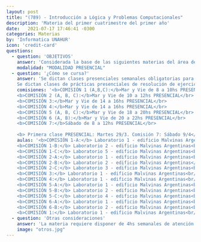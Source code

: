 ```yaml
---
layout: post
title: "(789) - Introducción a Lógica y Problemas Computacionales"
description: 'Materia del primer cuatrimestre del primer año'
date:   2021-07-17 17:46:41 -0300
categories: Materias
by: 'Informatica UNAHUR'
icon: 'credit-card'
questions:
  - question: 'OBJETIVOS'
    answer: 'Considerada la base de las siguientes materias del área de Algoritmos y Lenguajes, se busca fomentar el concepto principal de resolución de problemas como clave para entender el proceso de implementación de un programa informático. El estudio de las bases de lógica y problemas computacionales permitirá a los estudiantes poder plasmar soluciones. Además, el conocimiento adquirido en la materia les posibilitará comprender en futuros cursos el funcionamiento de herramientas profesionales de la industria del software.'
    modalidad: "MODALIDAD PRESENCIAL"
  - question: '¿Cómo se cursa?'
    answer: 'Se dictan clases presenciales semanales obligatorias para el desarrollo teórico con ejercicios de aplicación.
    Se dictan clases de prácticas presenciales de resolución de ejercicios'
    comisiones: '<b>COMISIÓN 1 (A,B,C):</b>Mar y Vie de 8 a 10hs PRESENCIAL</br>
    <b>COMISIÓN 2 (A, B, C):</b>Mar y Vie de 10 a 12hs PRESENCIAL</br>
    <b>COMISIÓN 3:</b>Mar y Vie de 14 a 16hs PRESENCIAL</br>
    <b>COMISIÓN 4:</b>Mar y Vie de 14 a 16hs PRESENCIAL</br>
    <b>COMISIÓN 5 (A, B, C):</b>Mar y Vie de 18 a 20hs PRESENCIAL</br>
    <b>COMISIÓN 6 (A, B):</b>Mar y Vie de 20 a 22hs PRESENCIAL</br>
    <b>COMISIÓN 7:</b>Sábado de 8 a 12hs PRESENCIAL</br>
    
    <b> Primera clase PRESENCIAL: Martes 29/3. Comisión 7: Sábado 9/4</b><br/>'
    aulas: '<b>COMISIÓN 1-A:</b> Laboratorio 1 - edificio Malvinas Argentinas<br/>
    <b>COMISIÓN 1-B:</b> Laboratorio 2 - edificio Malvinas Argentinas<br/>
    <b>COMISIÓN 1-C:</b> Laboratorio 5 - edificio Malvinas Argentinas<br/>
    <b>COMISIÓN 2-A:</b> Laboratorio 1 - edificio Malvinas Argentinas<br/>
    <b>COMISIÓN 2-B:</b> Laboratorio 2 - edificio Malvinas Argentinas</br>
    <b>COMISIÓN 2-C:</b> Laboratorio 3 - edificio Malvinas Argentinas<br/>
    <b>COMISIÓN 3:</b> Laboratorio 1 - edificio Malvinas Argentinas<br/>
    <b>COMISIÓN 4:</b> Laboratorio 1 - edificio Malvinas Argentinas<br/>
    <b>COMISIÓN 5-A:</b> Laboratorio 1 - edificio Malvinas Argentinas<br/>
    <b>COMISIÓN 5-B:</b> Laboratorio 2 - edificio Malvinas Argentinas<br/>
    <b>COMISIÓN 5-C:</b> Laboratorio 4 - edificio Malvinas Argentinas<br/>
    <b>COMISIÓN 6-A:</b> Laboratorio 1 - edificio Malvinas Argentinas<br/>
    <b>COMISIÓN 6-B:</b> Laboratorio 2 - edificio Malvinas Argentinas<br/>
    <b>COMISIÓN 1:</b> Laboratorio 1 - edificio Malvinas Argentinas<br/>'
  - question: 'Otras consideraciones'
    answer: 'La materia requiere disponer de 4hs semanales de atención a las actividades que proponen los profesores . Se recomienda organizarse para disponer de otro tanto para realizar prácticas y estudiar. Es decir, unas 8hs semanales en total.'
    image: "otros.jpg"
---
```

